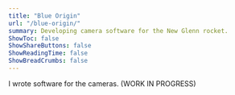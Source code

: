 ```yaml
---
title: "Blue Origin"
url: "/blue-origin/"
summary: Developing camera software for the New Glenn rocket.
ShowToc: false
ShowShareButtons: false
ShowReadingTime: false
ShowBreadCrumbs: false
---
```


I wrote software for the cameras. (WORK IN PROGRESS)
